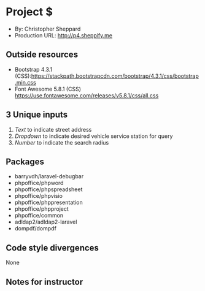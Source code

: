 # Project $
+ By: Christopher Sheppard
+ Production URL: <http://p4.sheppify.me>

## Outside resources
+ Bootstrap 4.3.1 (CSS):<https://stackpath.bootstrapcdn.com/bootstrap/4.3.1/css/bootstrap.min.css>
+ Font Awesome 5.8.1 (CSS) <https://use.fontawesome.com/releases/v5.8.1/css/all.css>

## 3 Unique inputs
1. *Text* to indicate street address
2. *Dropdown* to indicate desired vehicle service station for query
3. *Number* to indicate the search radius

## Packages
+   barryvdh/laravel-debugbar
+   phpoffice/phpword
+   phpoffice/phpspreadsheet
+   phpoffice/phpvisio
+   phpoffice/phppresentation
+   phpoffice/phpproject
+   phpoffice/common
+   adldap2/adldap2-laravel
+   dompdf/dompdf

## Code style divergences
None

## Notes for instructor
